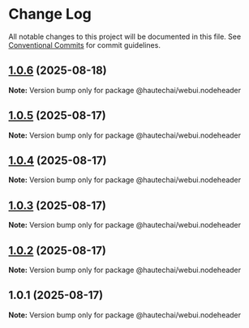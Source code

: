 # Change Log

All notable changes to this project will be documented in this file.
See [Conventional Commits](https://conventionalcommits.org) for commit guidelines.

## [1.0.6](https://github.com/HautechAI/webui/compare/@hautechai/webui.nodeheader@1.0.5...@hautechai/webui.nodeheader@1.0.6) (2025-08-18)

**Note:** Version bump only for package @hautechai/webui.nodeheader

## [1.0.5](https://github.com/HautechAI/webui/compare/@hautechai/webui.nodeheader@1.0.4...@hautechai/webui.nodeheader@1.0.5) (2025-08-17)

**Note:** Version bump only for package @hautechai/webui.nodeheader

## [1.0.4](https://github.com/HautechAI/webui/compare/@hautechai/webui.nodeheader@1.0.3...@hautechai/webui.nodeheader@1.0.4) (2025-08-17)

**Note:** Version bump only for package @hautechai/webui.nodeheader

## [1.0.3](https://github.com/HautechAI/webui/compare/@hautechai/webui.nodeheader@1.0.2...@hautechai/webui.nodeheader@1.0.3) (2025-08-17)

**Note:** Version bump only for package @hautechai/webui.nodeheader

## [1.0.2](https://github.com/HautechAI/webui/compare/@hautechai/webui.nodeheader@1.0.1...@hautechai/webui.nodeheader@1.0.2) (2025-08-17)

**Note:** Version bump only for package @hautechai/webui.nodeheader

## 1.0.1 (2025-08-17)

**Note:** Version bump only for package @hautechai/webui.nodeheader

